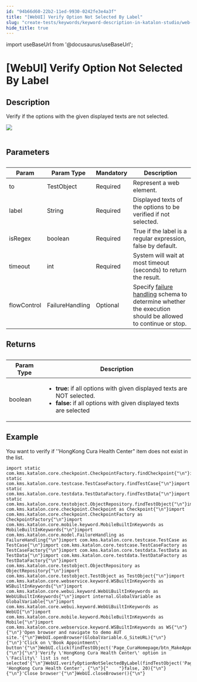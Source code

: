 ```yaml
---
id: "94b66d60-22b2-11ed-9930-0242fe3e4a3f"
title: "[WebUI] Verify Option Not Selected By Label"
slug: "create-tests/keywords/keyword-description-in-katalon-studio/web-ui-keywords/webui-verify-option-not-selected-by-label"
hide_title: true
---
```

import useBaseUrl from '@docusaurus/useBaseUrl';


# <a id="id_0" class="anchor_top_offset"/><a id="ariaid-title1" class="anchor_top_offset"/>[WebUI] Verify Option Not Selected By Label


## <a id="id_0__id_1" class="anchor_top_offset"/>Description

              
<p xmlns="http://www.w3.org/1999/xhtml" className="p">Verify if the options with the given displayed texts are not   selected.</p> 
      
<p xmlns="http://www.w3.org/1999/xhtml" className="p">   <img className="image" src={useBaseUrl("https://github.com/katalon-studio/docs-images/raw/master/katalon-studio/docs/webui-verify-option-not-selected-by-label/label.jpg")} /><br /><br /> </p> 
      

## <a id="id_0__id_2" class="anchor_top_offset"/>Parameters

              
<table xmlns="http://www.w3.org/1999/xhtml" className="table anchor_top_offset" id="id_0__4d0de6c7-5388-41da-8472-d6939e8e2e59"><caption /><thead className="thead"><tr className><th className="entry anchor_top_offset" id="id_0__4d0de6c7-5388-41da-8472-d6939e8e2e59__entry__1">Param</th><th className="entry anchor_top_offset" id="id_0__4d0de6c7-5388-41da-8472-d6939e8e2e59__entry__2">Param Type</th><th className="entry anchor_top_offset" id="id_0__4d0de6c7-5388-41da-8472-d6939e8e2e59__entry__3">Mandatory</th><th className="entry anchor_top_offset" id="id_0__4d0de6c7-5388-41da-8472-d6939e8e2e59__entry__4">Description</th></tr></thead><tbody className="tbody"><tr className><td className="entry" headers="id_0__4d0de6c7-5388-41da-8472-d6939e8e2e59__entry__1 id_0__4d0de6c7-5388-41da-8472-d6939e8e2e59__entry__2 id_0__4d0de6c7-5388-41da-8472-d6939e8e2e59__entry__3 id_0__4d0de6c7-5388-41da-8472-d6939e8e2e59__entry__4 ">to</td><td className="entry" headers="id_0__4d0de6c7-5388-41da-8472-d6939e8e2e59__entry__1 id_0__4d0de6c7-5388-41da-8472-d6939e8e2e59__entry__2 id_0__4d0de6c7-5388-41da-8472-d6939e8e2e59__entry__3 id_0__4d0de6c7-5388-41da-8472-d6939e8e2e59__entry__4 ">TestObject</td><td className="entry" headers="id_0__4d0de6c7-5388-41da-8472-d6939e8e2e59__entry__1 id_0__4d0de6c7-5388-41da-8472-d6939e8e2e59__entry__2 id_0__4d0de6c7-5388-41da-8472-d6939e8e2e59__entry__3 id_0__4d0de6c7-5388-41da-8472-d6939e8e2e59__entry__4 ">Required</td><td className="entry" headers="id_0__4d0de6c7-5388-41da-8472-d6939e8e2e59__entry__1 id_0__4d0de6c7-5388-41da-8472-d6939e8e2e59__entry__2 id_0__4d0de6c7-5388-41da-8472-d6939e8e2e59__entry__3 id_0__4d0de6c7-5388-41da-8472-d6939e8e2e59__entry__4 ">Represent a web element.</td></tr><tr className><td className="entry" headers="id_0__4d0de6c7-5388-41da-8472-d6939e8e2e59__entry__1 id_0__4d0de6c7-5388-41da-8472-d6939e8e2e59__entry__2 id_0__4d0de6c7-5388-41da-8472-d6939e8e2e59__entry__3 id_0__4d0de6c7-5388-41da-8472-d6939e8e2e59__entry__4 ">label</td><td className="entry" headers="id_0__4d0de6c7-5388-41da-8472-d6939e8e2e59__entry__1 id_0__4d0de6c7-5388-41da-8472-d6939e8e2e59__entry__2 id_0__4d0de6c7-5388-41da-8472-d6939e8e2e59__entry__3 id_0__4d0de6c7-5388-41da-8472-d6939e8e2e59__entry__4 ">String</td><td className="entry" headers="id_0__4d0de6c7-5388-41da-8472-d6939e8e2e59__entry__1 id_0__4d0de6c7-5388-41da-8472-d6939e8e2e59__entry__2 id_0__4d0de6c7-5388-41da-8472-d6939e8e2e59__entry__3 id_0__4d0de6c7-5388-41da-8472-d6939e8e2e59__entry__4 ">Required</td><td className="entry" headers="id_0__4d0de6c7-5388-41da-8472-d6939e8e2e59__entry__1 id_0__4d0de6c7-5388-41da-8472-d6939e8e2e59__entry__2 id_0__4d0de6c7-5388-41da-8472-d6939e8e2e59__entry__3 id_0__4d0de6c7-5388-41da-8472-d6939e8e2e59__entry__4 ">Displayed texts of the options to be verified if not         selected.</td></tr><tr className><td className="entry" headers="id_0__4d0de6c7-5388-41da-8472-d6939e8e2e59__entry__1 id_0__4d0de6c7-5388-41da-8472-d6939e8e2e59__entry__2 id_0__4d0de6c7-5388-41da-8472-d6939e8e2e59__entry__3 id_0__4d0de6c7-5388-41da-8472-d6939e8e2e59__entry__4 ">isRegex</td><td className="entry" headers="id_0__4d0de6c7-5388-41da-8472-d6939e8e2e59__entry__1 id_0__4d0de6c7-5388-41da-8472-d6939e8e2e59__entry__2 id_0__4d0de6c7-5388-41da-8472-d6939e8e2e59__entry__3 id_0__4d0de6c7-5388-41da-8472-d6939e8e2e59__entry__4 ">boolean</td><td className="entry" headers="id_0__4d0de6c7-5388-41da-8472-d6939e8e2e59__entry__1 id_0__4d0de6c7-5388-41da-8472-d6939e8e2e59__entry__2 id_0__4d0de6c7-5388-41da-8472-d6939e8e2e59__entry__3 id_0__4d0de6c7-5388-41da-8472-d6939e8e2e59__entry__4 ">Required</td><td className="entry" headers="id_0__4d0de6c7-5388-41da-8472-d6939e8e2e59__entry__1 id_0__4d0de6c7-5388-41da-8472-d6939e8e2e59__entry__2 id_0__4d0de6c7-5388-41da-8472-d6939e8e2e59__entry__3 id_0__4d0de6c7-5388-41da-8472-d6939e8e2e59__entry__4 ">True if the label is a regular expression, false by         default.</td></tr><tr className><td className="entry" headers="id_0__4d0de6c7-5388-41da-8472-d6939e8e2e59__entry__1 id_0__4d0de6c7-5388-41da-8472-d6939e8e2e59__entry__2 id_0__4d0de6c7-5388-41da-8472-d6939e8e2e59__entry__3 id_0__4d0de6c7-5388-41da-8472-d6939e8e2e59__entry__4 ">timeout</td><td className="entry" headers="id_0__4d0de6c7-5388-41da-8472-d6939e8e2e59__entry__1 id_0__4d0de6c7-5388-41da-8472-d6939e8e2e59__entry__2 id_0__4d0de6c7-5388-41da-8472-d6939e8e2e59__entry__3 id_0__4d0de6c7-5388-41da-8472-d6939e8e2e59__entry__4 ">int</td><td className="entry" headers="id_0__4d0de6c7-5388-41da-8472-d6939e8e2e59__entry__1 id_0__4d0de6c7-5388-41da-8472-d6939e8e2e59__entry__2 id_0__4d0de6c7-5388-41da-8472-d6939e8e2e59__entry__3 id_0__4d0de6c7-5388-41da-8472-d6939e8e2e59__entry__4 ">Required</td><td className="entry" headers="id_0__4d0de6c7-5388-41da-8472-d6939e8e2e59__entry__1 id_0__4d0de6c7-5388-41da-8472-d6939e8e2e59__entry__2 id_0__4d0de6c7-5388-41da-8472-d6939e8e2e59__entry__3 id_0__4d0de6c7-5388-41da-8472-d6939e8e2e59__entry__4 ">System will wait at most timeout (seconds) to return the         result.</td></tr><tr className><td className="entry" headers="id_0__4d0de6c7-5388-41da-8472-d6939e8e2e59__entry__1 id_0__4d0de6c7-5388-41da-8472-d6939e8e2e59__entry__2 id_0__4d0de6c7-5388-41da-8472-d6939e8e2e59__entry__3 id_0__4d0de6c7-5388-41da-8472-d6939e8e2e59__entry__4 ">flowControl</td><td className="entry" headers="id_0__4d0de6c7-5388-41da-8472-d6939e8e2e59__entry__1 id_0__4d0de6c7-5388-41da-8472-d6939e8e2e59__entry__2 id_0__4d0de6c7-5388-41da-8472-d6939e8e2e59__entry__3 id_0__4d0de6c7-5388-41da-8472-d6939e8e2e59__entry__4 ">FailureHandling</td><td className="entry" headers="id_0__4d0de6c7-5388-41da-8472-d6939e8e2e59__entry__1 id_0__4d0de6c7-5388-41da-8472-d6939e8e2e59__entry__2 id_0__4d0de6c7-5388-41da-8472-d6939e8e2e59__entry__3 id_0__4d0de6c7-5388-41da-8472-d6939e8e2e59__entry__4 ">Optional</td><td className="entry" headers="id_0__4d0de6c7-5388-41da-8472-d6939e8e2e59__entry__1 id_0__4d0de6c7-5388-41da-8472-d6939e8e2e59__entry__2 id_0__4d0de6c7-5388-41da-8472-d6939e8e2e59__entry__3 id_0__4d0de6c7-5388-41da-8472-d6939e8e2e59__entry__4 ">Specify <a className="xref" href="/docs/maintain/configure-failure-handling-settings-in-katalon-studio">failure handling</a> schema to         determine whether the execution should be allowed to continue or         stop.</td></tr></tbody></table> 
      

## <a id="id_0__id_3" class="anchor_top_offset"/>Returns

              
<table xmlns="http://www.w3.org/1999/xhtml" className="table anchor_top_offset" id="id_0__8864bebb-ad96-45ef-8512-a08a7244ca1c"><caption /><thead className="thead"><tr className><th className="entry anchor_top_offset" id="id_0__8864bebb-ad96-45ef-8512-a08a7244ca1c__entry__1">Param Type</th><th className="entry anchor_top_offset" id="id_0__8864bebb-ad96-45ef-8512-a08a7244ca1c__entry__2">Description</th></tr></thead><tbody className="tbody"><tr className><td className="entry" headers="id_0__8864bebb-ad96-45ef-8512-a08a7244ca1c__entry__1 id_0__8864bebb-ad96-45ef-8512-a08a7244ca1c__entry__2 ">boolean</td><td className="entry" headers="id_0__8864bebb-ad96-45ef-8512-a08a7244ca1c__entry__1 id_0__8864bebb-ad96-45ef-8512-a08a7244ca1c__entry__2 ">         <ul className="ul"><li className="li">             <strong className="ph b">true:</strong> if all options with given displayed             texts are NOT selected.</li><li className="li">             <strong className="ph b">false: </strong>if all options with given             displayed texts are selected</li></ul>       </td></tr></tbody></table> 
      

## <a id="id_0__id_4" class="anchor_top_offset"/>Example

              
<p xmlns="http://www.w3.org/1999/xhtml" className="p">You want to verify if ''HongKong Cura Health Center" item does   not exist in the list.</p> 
              
<pre xmlns="http://www.w3.org/1999/xhtml" className="pre codeblock"><code>import static com.kms.katalon.core.checkpoint.CheckpointFactory.findCheckpoint{"\n"}import static com.kms.katalon.core.testcase.TestCaseFactory.findTestCase{"\n"}import static com.kms.katalon.core.testdata.TestDataFactory.findTestData{"\n"}import static com.kms.katalon.core.testobject.ObjectRepository.findTestObject{"\n"}import com.kms.katalon.core.checkpoint.Checkpoint as Checkpoint{"\n"}import com.kms.katalon.core.checkpoint.CheckpointFactory as CheckpointFactory{"\n"}import com.kms.katalon.core.mobile.keyword.MobileBuiltInKeywords as MobileBuiltInKeywords{"\n"}import com.kms.katalon.core.model.FailureHandling as FailureHandling{"\n"}import com.kms.katalon.core.testcase.TestCase as TestCase{"\n"}import com.kms.katalon.core.testcase.TestCaseFactory as TestCaseFactory{"\n"}import com.kms.katalon.core.testdata.TestData as TestData{"\n"}import com.kms.katalon.core.testdata.TestDataFactory as TestDataFactory{"\n"}import com.kms.katalon.core.testobject.ObjectRepository as ObjectRepository{"\n"}import com.kms.katalon.core.testobject.TestObject as TestObject{"\n"}import com.kms.katalon.core.webservice.keyword.WSBuiltInKeywords as WSBuiltInKeywords{"\n"}import com.kms.katalon.core.webui.keyword.WebUiBuiltInKeywords as WebUiBuiltInKeywords{"\n"}import internal.GlobalVariable as GlobalVariable{"\n"}import com.kms.katalon.core.webui.keyword.WebUiBuiltInKeywords as WebUI{"\n"}import com.kms.katalon.core.mobile.keyword.MobileBuiltInKeywords as Mobile{"\n"}import com.kms.katalon.core.webservice.keyword.WSBuiltInKeywords as WS{"\n"}{"\n"}'Open browser and navigate to demo AUT site.'{"\n"}WebUI.openBrowser(GlobalVariable.G_SiteURL){"\n"}{"\n"}'Click on \'Book Appointment\' button'{"\n"}WebUI.click(findTestObject('Page_CuraHomepage/btn_MakeAppointment')){"\n"}{"\n"}'Verify \'HongKong Cura Health Center\' option in \'Facility\' list is not selected'{"\n"}WebUI.verifyOptionNotSelectedByLabel(findTestObject('Page_CuraAppointment/lst_Facility'), 'HongKong Cura Health Center', {"\n"}{"    "}false, 20){"\n"}{"\n"}'Close browser'{"\n"}WebUI.closeBrowser(){"\n"}</code></pre> 
            
